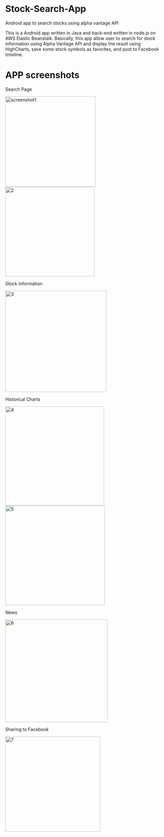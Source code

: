 # Stock-Search-App 


Android app to search stocks using alpha vantage API

This is a Android app written in Java and back-end written in node.js on AWS Elastic Beanstalk. Basically, this app allow user to search for stock information using Alpha Vantage API and display the result using HighCharts, save some stock symbols as favorites, and post to Facebook timeline.

# APP screenshots

Search Page 

<img width="284" alt="screenshot1" src="https://user-images.githubusercontent.com/29028455/41131960-0b148b6a-6a73-11e8-8f95-e1ea11cfe00c.png"> <img width="281" alt="2" src="https://user-images.githubusercontent.com/29028455/41132071-9d1ee578-6a73-11e8-95d1-330a8515c129.png">



Stock Information 

<img width="318" alt="3" src="https://user-images.githubusercontent.com/29028455/41132162-53e1c4ce-6a74-11e8-9fea-8237e49d93d5.png">

Historical Charts 


<img width="311" alt="4" src="https://user-images.githubusercontent.com/29028455/41132193-8238758e-6a74-11e8-9c26-8b00fa59841f.png"> <img width="313" alt="5" src="https://user-images.githubusercontent.com/29028455/41132196-8414bcf0-6a74-11e8-8904-ed3de621e41e.png">

News

<img width="322" alt="6" src="https://user-images.githubusercontent.com/29028455/41132204-9581f17e-6a74-11e8-869d-49f845771cd7.png">

Sharing to Facebook 

<img width="299" alt="7" src="https://user-images.githubusercontent.com/29028455/41132222-b2f71e8c-6a74-11e8-9c10-4d079b0d700e.png">
